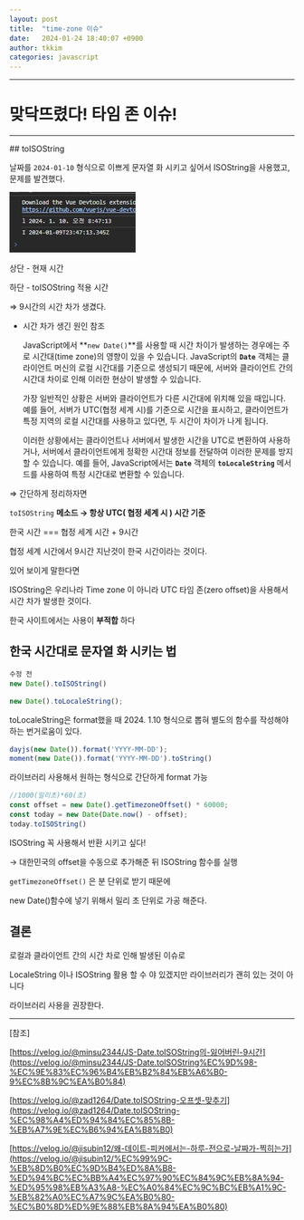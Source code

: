 ```yaml
---
layout: post
title:  "time-zone 이슈"
date:   2024-01-24 18:40:07 +0900
author: tkkim
categories: javascript
---
```

<hr/>


# 맞닥뜨렸다! 타임 존 이슈!
<hr/>
## toISOString

날짜를 `2024-01-10` 형식으로 이쁘게 문자열 화 시키고 싶어서 ISOString을 사용했고, 문제를 발견했다.  

![Untitled](/assets/images/tkkim/20240124/image.png)

상단 - 현재 시간

하단 - toISOString 적용 시간

⇒ 9시간의 시간 차가 생겼다.


- 시간 차가 생긴 원인 참조

  JavaScript에서 **`new Date()`**를 사용할 때 시간 차이가 발생하는 경우에는 주로 시간대(time zone)의 영향이 있을 수 있습니다. JavaScript의 **`Date`** 객체는 클라이언트 머신의 로컬 시간대를 기준으로 생성되기 때문에, 서버와 클라이언트 간의 시간대 차이로 인해 이러한 현상이 발생할 수 있습니다.

  가장 일반적인 상황은 서버와 클라이언트가 다른 시간대에 위치해 있을 때입니다. 예를 들어, 서버가 UTC(협정 세계 시)를 기준으로 시간을 표시하고, 클라이언트가 특정 지역의 로컬 시간대를 사용하고 있다면, 두 시간이 차이가 나게 됩니다.

  이러한 상황에서는 클라이언트나 서버에서 발생한 시간을 UTC로 변환하여 사용하거나, 서버에서 클라이언트에게 정확한 시간대 정보를 전달하여 이러한 문제를 방지할 수 있습니다. 예를 들어, JavaScript에서는 **`Date`** 객체의 **`toLocaleString`** 메서드를 사용하여 특정 시간대로 변환할 수 있습니다.


⇒ 간단하게 정리하자면

`toISOString` **메소드 → 항상 UTC( 협정 세계 시 )  시간 기준**

한국 시간 === 협정 세계 시간 + 9시간

협정 세계 시간에서 9시간 지난것이 한국 시간이라는 것이다.

있어 보이게 말한다면

ISOString은 우리나라 Time zone 이 아니라 UTC 타임 존(zero offset)을 사용해서 시간 차가 발생한 것이다.

한국 사이트에서는 사용이 **부적합** 하다

## 한국 시간대로 문자열 화 시키는 법

```jsx
수정 전
new Date().toISOString()
```

```jsx
new Date().toLocaleString();
```

toLocaleString은 format했을 때 2024. 1.10 형식으로 뽑혀 별도의 함수를 작성해야 하는 번거로움이 있다.

```jsx
dayjs(new Date()).format('YYYY-MM-DD');
moment(new Date()).format('YYYY-MM-DD').toString()
```

라이브러리 사용해서 원하는 형식으로 간단하게 format 가능

```jsx
//1000(밀리초)*60(초)
const offset = new Date().getTimezoneOffset() * 60000;
const today = new Date(Date.now() - offset);
today.toISOString()
```

ISOString 꼭 사용해서 반환 시키고 싶다!

→ 대한민국의 offset을 수동으로 추가해준 뒤 ISOString 함수를 실행


`getTimezoneOffset()` 은 분 단위로 받기 때문에

new Date()함수에 넣기 위해서 밀리 초 단위로 가공 해준다.

## 결론

로컬과 클라이언트 간의 시간 차로 인해 발생된 이슈로

LocaleString 이나 ISOString 활용 할 수 야 있겠지만 라이브러리가 괜히 있는 것이 아니다

라이브러리 사용을 권장한다.

---

[참조]

[https://velog.io/@minsu2344/JS-Date.toISOString의-잃어버린-9시간](https://velog.io/@minsu2344/JS-Date.toISOString%EC%9D%98-%EC%9E%83%EC%96%B4%EB%B2%84%EB%A6%B0-9%EC%8B%9C%EA%B0%84)

[https://velog.io/@zad1264/Date.toISOString-오프셋-맞추기](https://velog.io/@zad1264/Date.toISOString-%EC%98%A4%ED%94%84%EC%85%8B-%EB%A7%9E%EC%B6%94%EA%B8%B0)

[https://velog.io/@jisubin12/왜-데이트-피커에서는-하루-전으로-날짜가-찍히는가](https://velog.io/@jisubin12/%EC%99%9C-%EB%8D%B0%EC%9D%B4%ED%8A%B8-%ED%94%BC%EC%BB%A4%EC%97%90%EC%84%9C%EB%8A%94-%ED%95%98%EB%A3%A8-%EC%A0%84%EC%9C%BC%EB%A1%9C-%EB%82%A0%EC%A7%9C%EA%B0%80-%EC%B0%8D%ED%9E%88%EB%8A%94%EA%B0%80)